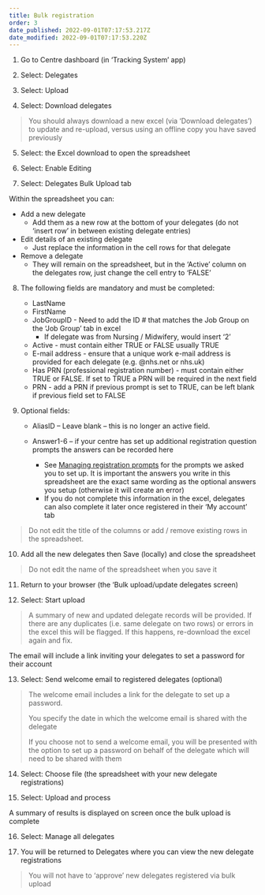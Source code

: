 ```yaml
---
title: Bulk registration
order: 3
date_published: 2022-09-01T07:17:53.217Z
date_modified: 2022-09-01T07:17:53.220Z
---
```

1. Go to Centre dashboard (in ‘Tracking System’ app) ​

2. Select: Delegates​

3. Select: Upload​

4. Select: Download delegates​

> You should always download a new excel (via ‘Download delegates’) to update and re-upload, versus using an offline copy you have saved previously​

5. Select: the Excel download to open the spreadsheet ​

6. Select: Enable Editing​

7. Select: Delegates Bulk Upload tab​

Within the spreadsheet you can:​

- Add a new delegate​
    - Add them as a new row at the bottom of your delegates (do not ‘insert row’ in between existing delegate entries)​
- ​Edit details of an existing delegate​
    - Just replace the information in the cell rows for that delegate​
- Remove a delegate​
    - They will remain on the spreadsheet, but in the ‘Active’ column on the delegates row, just change the cell entry to ‘FALSE’​

8. The following fields are mandatory and must be completed:​

    - LastName​
    - FirstName​
    - JobGroupID -  Need to add the ID # that matches the Job Group on the ‘Job Group’ tab in excel​
        - If delegate was from Nursing / Midwifery, would insert ‘2’​
    - Active - must contain either TRUE or FALSE usually TRUE​
    - E-mail address - ensure that a unique work e-mail address is provided for each delegate (e.g. @nhs.net or nhs.uk)​
    - Has PRN (professional registration number) - must contain either TRUE or FALSE. If set to TRUE a PRN will be required in the next field​
    - PRN - add a PRN if previous prompt is set to TRUE, can be left blank if previous field set to FALSE​

9. Optional fields:​

    - AliasID – Leave blank – this is no longer an active field.​
    - Answer1-6 – if your centre has set up additional registration question prompts the answers can be recorded here​
    
      - See [Managing registration prompts](/user-guide/centremanager/02-centre-management/configuring-centre-details/managing-registration-prompts) for the prompts we asked you to set up. It is important the answers you write in this spreadsheet are the exact same wording as the optional answers you setup (otherwise it will create an error)​
      - If you do not complete this information in the excel, delegates can also complete it later once registered in their ‘My account’ tab​

> ​Do not edit the title of the columns or add / remove existing rows in the spreadsheet. ​

10. Add all the new delegates then Save (locally) and close the spreadsheet​

> Do not edit the name of the spreadsheet when you save it​

11. Return to your browser (the ‘Bulk upload/update delegates screen)​

12. Select: Start upload ​

> A summary of new and updated delegate records will be provided. If there are any duplicates (i.e. same delegate on two rows) or errors in the excel this will be flagged. If this happens, re-download the excel again and fix.​

The email will include a link inviting your delegates to set a password for their account​​

13. Select: Send welcome email to registered delegates (optional)​

> The welcome email includes a link for the delegate to set up a password.​
> 
> You specify the date in which the welcome email is shared with the delegate​
> 
> If you choose not to send a welcome email, you will be presented with the option to set up a password on behalf of the delegate which will need to be shared with them ​
​
14. Select: Choose file (the spreadsheet with your new delegate registrations)​

15. Select: Upload and process​

A summary of results is displayed on screen once the bulk upload is complete ​

16. Select: Manage all delegates​

17. You will be returned to Delegates where you can view the new delegate registrations  ​

> You will not have to ‘approve’ new delegates registered via bulk upload​